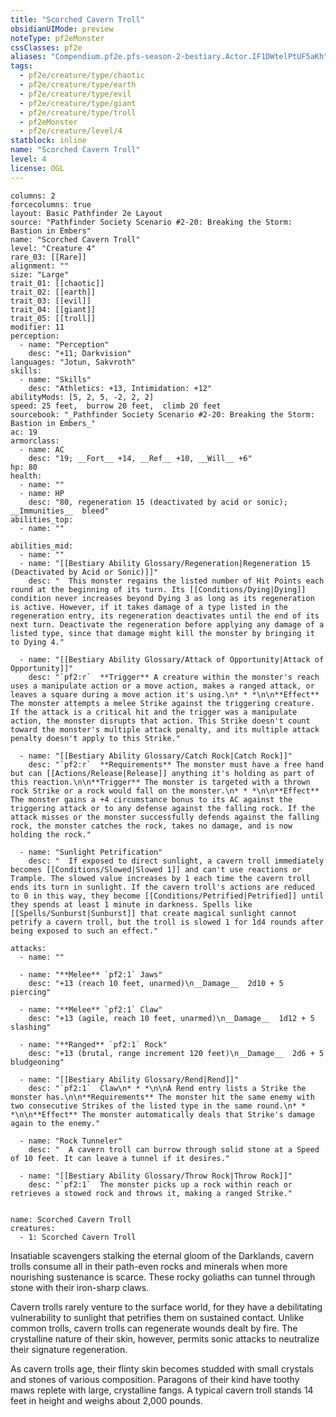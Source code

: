 ```yaml
---
title: "Scorched Cavern Troll"
obsidianUIMode: preview
noteType: pf2eMonster
cssClasses: pf2e
aliases: "Compendium.pf2e.pfs-season-2-bestiary.Actor.IF1DWtelPtUF5aKh" 
tags:
  - pf2e/creature/type/chaotic
  - pf2e/creature/type/earth
  - pf2e/creature/type/evil
  - pf2e/creature/type/giant
  - pf2e/creature/type/troll
  - pf2eMonster
  - pf2e/creature/level/4
statblock: inline
name: "Scorched Cavern Troll"
level: 4
license: OGL
---
```


```statblock
columns: 2
forcecolumns: true
layout: Basic Pathfinder 2e Layout
source: "Pathfinder Society Scenario #2-20: Breaking the Storm: Bastion in Embers"
name: "Scorched Cavern Troll"
level: "Creature 4"
rare_03: [[Rare]]
alignment: ""
size: "Large"
trait_01: [[chaotic]]
trait_02: [[earth]]
trait_03: [[evil]]
trait_04: [[giant]]
trait_05: [[troll]]
modifier: 11
perception:
  - name: "Perception"
    desc: "+11; Darkvision"
languages: "Jotun, Sakvroth"
skills:
  - name: "Skills"
    desc: "Athletics: +13, Intimidation: +12"
abilityMods: [5, 2, 5, -2, 2, 2]
speed: 25 feet,  burrow 20 feet,  climb 20 feet
sourcebook: "_Pathfinder Society Scenario #2-20: Breaking the Storm: Bastion in Embers_"
ac: 19
armorclass:
  - name: AC
    desc: "19; __Fort__ +14, __Ref__ +10, __Will__ +6"
hp: 80
health:
  - name: ""
  - name: HP
    desc: "80, regeneration 15 (deactivated by acid or sonic); __Immunities__  bleed"
abilities_top:
  - name: ""

abilities_mid:
  - name: ""
  - name: "[[Bestiary Ability Glossary/Regeneration|Regeneration 15 (Deactivated by Acid or Sonic)]]"
    desc: "  This monster regains the listed number of Hit Points each round at the beginning of its turn. Its [[Conditions/Dying|Dying]] condition never increases beyond Dying 3 as long as its regeneration is active. However, if it takes damage of a type listed in the regeneration entry, its regeneration deactivates until the end of its next turn. Deactivate the regeneration before applying any damage of a listed type, since that damage might kill the monster by bringing it to Dying 4."

  - name: "[[Bestiary Ability Glossary/Attack of Opportunity|Attack of Opportunity]]"
    desc: "`pf2:r`  **Trigger** A creature within the monster's reach uses a manipulate action or a move action, makes a ranged attack, or leaves a square during a move action it's using.\n* * *\n\n**Effect** The monster attempts a melee Strike against the triggering creature. If the attack is a critical hit and the trigger was a manipulate action, the monster disrupts that action. This Strike doesn't count toward the monster's multiple attack penalty, and its multiple attack penalty doesn't apply to this Strike."

  - name: "[[Bestiary Ability Glossary/Catch Rock|Catch Rock]]"
    desc: "`pf2:r`  **Requirements** The monster must have a free hand but can [[Actions/Release|Release]] anything it's holding as part of this reaction.\n\n**Trigger** The monster is targeted with a thrown rock Strike or a rock would fall on the monster.\n* * *\n\n**Effect** The monster gains a +4 circumstance bonus to its AC against the triggering attack or to any defense against the falling rock. If the attack misses or the monster successfully defends against the falling rock, the monster catches the rock, takes no damage, and is now holding the rock."

  - name: "Sunlight Petrification"
    desc: "  If exposed to direct sunlight, a cavern troll immediately becomes [[Conditions/Slowed|Slowed 1]] and can't use reactions or Trample. The slowed value increases by 1 each time the cavern troll ends its turn in sunlight. If the cavern troll's actions are reduced to 0 in this way, they become [[Conditions/Petrified|Petrified]] until they spends at least 1 minute in darkness. Spells like [[Spells/Sunburst|Sunburst]] that create magical sunlight cannot petrify a cavern troll, but the troll is slowed 1 for 1d4 rounds after being exposed to such an effect."

attacks:
  - name: ""

  - name: "**Melee** `pf2:1` Jaws"
    desc: "+13 (reach 10 feet, unarmed)\n__Damage__  2d10 + 5 piercing"

  - name: "**Melee** `pf2:1` Claw"
    desc: "+13 (agile, reach 10 feet, unarmed)\n__Damage__  1d12 + 5 slashing"

  - name: "**Ranged** `pf2:1` Rock"
    desc: "+13 (brutal, range increment 120 feet)\n__Damage__  2d6 + 5 bludgeoning"

  - name: "[[Bestiary Ability Glossary/Rend|Rend]]"
    desc: "`pf2:1`  Claw\n* * *\n\nA Rend entry lists a Strike the monster has.\n\n**Requirements** The monster hit the same enemy with two consecutive Strikes of the listed type in the same round.\n* * *\n\n**Effect** The monster automatically deals that Strike's damage again to the enemy."

  - name: "Rock Tunneler"
    desc: "  A cavern troll can burrow through solid stone at a Speed of 10 feet. It can leave a tunnel if it desires."

  - name: "[[Bestiary Ability Glossary/Throw Rock|Throw Rock]]"
    desc: "`pf2:1`  The monster picks up a rock within reach or retrieves a stowed rock and throws it, making a ranged Strike."
 
```

```encounter-table
name: Scorched Cavern Troll
creatures:
  - 1: Scorched Cavern Troll
```



Insatiable scavengers stalking the eternal gloom of the Darklands, cavern trolls consume all in their path-even rocks and minerals when more nourishing sustenance is scarce. These rocky goliaths can tunnel through stone with their iron-sharp claws.

Cavern trolls rarely venture to the surface world, for they have a debilitating vulnerability to sunlight that petrifies them on sustained contact. Unlike common trolls, cavern trolls can regenerate wounds dealt by fire. The crystalline nature of their skin, however, permits sonic attacks to neutralize their signature regeneration.

As cavern trolls age, their flinty skin becomes studded with small crystals and stones of various composition. Paragons of their kind have toothy maws replete with large, crystalline fangs. A typical cavern troll stands 14 feet in height and weighs about 2,000 pounds.
